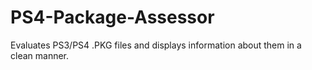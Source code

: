 # PS4-Package-Assessor
Evaluates PS3/PS4 .PKG files and displays information about them in a clean manner.

